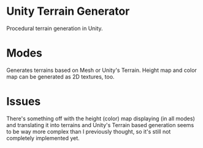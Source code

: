 # Unity Terrain Generator

Procedural terrain generation in Unity.

# Modes

Generates terrains based on Mesh or Unity's Terrain. Height map and color map can be generated as 2D textures, too.

# Issues

There's something off with the height (color) map displaying (in all modes) and translating it into terrains and Unity's Terrain based generation seems to be way more complex than I previously thought, so it's still not completely implemented yet.